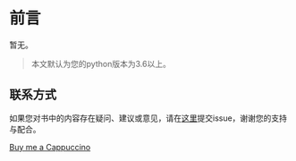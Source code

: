 # 前言

暂无。

> 本文默认为您的python版本为3.6以上。

## 联系方式

如果您对书中的内容存在疑问、建议或意见，请在[这里](https://github.com/wr786/PythonTutorial/issues)提交issue，谢谢您的支持与配合。

[Buy me a Cappuccino](https://wr786.github.io/images/tmp/givememoney.png)